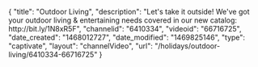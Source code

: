 {
    "title": "Outdoor Living",
    "description": "Let's take it outside! We've got your outdoor living & entertaining needs covered in our new catalog: http:\/\/bit.ly\/1N8xR5F",
    "channelid": "6410334",
    "videoid": "66716725",
    "date_created": "1468012727",
    "date_modified": "1469825146",
    "type": "captivate",
    "layout": "channelVideo",
    "url": "\/holidays\/outdoor-living\/6410334-66716725"
}